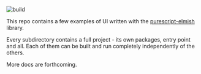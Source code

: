 ![build](https://github.com/collegevine/purescript-elmish-examples/workflows/build/badge.svg?branch=master)

This repo contains a few examples of UI written with the [purescript-elmish](https://github.com/collegevine/purescript-elmish) library.

Every subdirectory contains a full project - its own packages, entry point and all. Each of them can be built and run completely independently of the others.

More docs are forthcoming.
